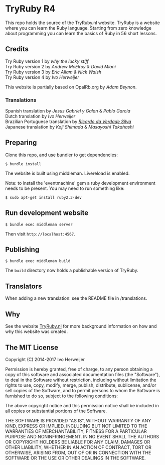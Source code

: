 # TryRuby R4

This repo holds the source of the TryRuby.nl website. TryRuby is a website
where you can learn the Ruby language. Starting from zero knowledge about
programming you can learn the basics of Ruby in 56 short lessons.

## Credits
Try Ruby version 1 by _why the lucky stiff_  
Try Ruby version 2 by _Andrew McElroy & David Miani_  
Try Ruby version 3 by _Eric Allam & Nick Walsh_  
Try Ruby version 4 by _Ivo Herweijer_  

This website is partially based on OpalRb.org by _Adam Beynon_.

### Translations
Spanish translation by _Jesus Gabriel y Galan_ & _Pablo García_  
Dutch translation by _Ivo Herweijer_  
Brazilian Portuguese translation by [_Ricardo da Verdade Silva_](https://github.com/ricardovsilva)<br>
Japanese translation by _Koji Shimada_ & _Masayoshi Takahashi_

## Preparing
Clone this repo, and use bundler to get dependencies:

    $ bundle install

The website is built using middleman. Livereload is enabled.

Note: to install the 'eventmachine' gem a ruby development environment needs to
be present. You may need to run something like:

    $ sudo apt-get install ruby2.3-dev

## Run development website

    $ bundle exec middleman server

Then visit `http://localhost:4567`.

## Publishing

    $ bundle exec middleman build

The `build` directory now holds a publishable version of TryRuby.

## Translators
When adding a new translation: see the README file in /translations.

## Why
See the website [TryRuby.nl](http://TryRuby.nl/articles/try-ruby-version-4/)
for more background information on how and why this website was created.

## The MIT License

Copyright (C) 2014-2017 Ivo Herweijer

Permission is hereby granted, free of charge, to any person obtaining a copy
of this software and associated documentation files (the "Software"), to deal
in the Software without restriction, including without limitation the rights
to use, copy, modify, merge, publish, distribute, sublicense, and/or sell
copies of the Software, and to permit persons to whom the Software is
furnished to do so, subject to the following conditions:

The above copyright notice and this permission notice shall be included in
all copies or substantial portions of the Software.

THE SOFTWARE IS PROVIDED "AS IS", WITHOUT WARRANTY OF ANY KIND, EXPRESS OR
IMPLIED, INCLUDING BUT NOT LIMITED TO THE WARRANTIES OF MERCHANTABILITY,
FITNESS FOR A PARTICULAR PURPOSE AND NONINFRINGEMENT. IN NO EVENT SHALL THE
AUTHORS OR COPYRIGHT HOLDERS BE LIABLE FOR ANY CLAIM, DAMAGES OR OTHER
LIABILITY, WHETHER IN AN ACTION OF CONTRACT, TORT OR OTHERWISE, ARISING FROM,
OUT OF OR IN CONNECTION WITH THE SOFTWARE OR THE USE OR OTHER DEALINGS IN
THE SOFTWARE.

